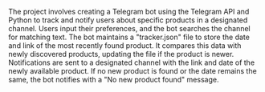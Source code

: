 
The project involves creating a Telegram bot using the Telegram API and Python to track and notify users about specific products in a designated channel. 
Users input their preferences, and the bot searches the channel for matching text. 
The bot maintains a "tracker.json" file to store the date and link of the most recently found product. 
It compares this data with newly discovered products, updating the file if the product is newer. 
Notifications are sent to a designated channel with the link and date of the newly available product.
If no new product is found or the date remains the same, the bot notifies with a "No new product found" message.

